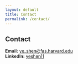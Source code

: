 ```yaml
---
layout: default
title: Contact
permalink: /contact/
---
```


## Contact
**Email:** <a href="mailto:ye_shen@fas.harvard.edu">ye_shen@fas.harvard.edu</a><br>
**LinkedIn:** <a href="https://www.linkedin.com/in/yeshen11" target="_blank" rel="noopener">yeshen11</a>


